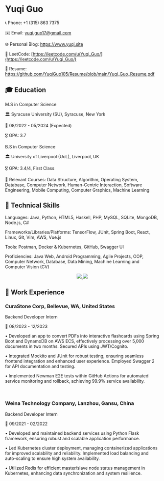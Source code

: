 # Yuqi Guo

📞 Phone: +1 (315) 863 7375

✉️ Email: yuqi.guo17@gmail.com

🌐 Personal Blog: https://www.yuqi.site

🔢 LeetCode: [https://leetcode.com/u/Yuqi_Guo/](https://leetcode.com/u/Yuqi_Guo/)

📄 Resume: https://github.com/YuqiGuo105/Resume/blob/main/Yuqi_Guo_Resume.pdf

## 🎓 Education
M.S in Computer Science

🏛 Syracuse University (SU), Syracuse, New York

📅 08/2022 - 05/2024 (Expected)

🎖 GPA: 3.7

B.S in Computer Science

🏛 University of Liverpool (UoL), Liverpool, UK

🎖 GPA: 3.4/4, First Class

📘 Relevant Courses: Data Structure, Algorithm, Operating System, Database, Computer Network, Human-Centric Interaction, Software Engineering, Mobile Computing, Computer Graphics, Machine Learning

## 🔧 Technical Skills
Languages: Java, Python, HTML5, Haskell, PHP, MySQL, SQLite, MongoDB, Node.js, C#

Frameworks/Libraries/Platforms: TensorFlow, JUnit, Spring Boot, React, Linux, Git, Vim, AWS, Vue.js

Tools: Postman, Docker & Kubernetes, GitHub, Swagger UI

Proficiencies: Java Web, Android Programming, Agile Projects, OOP, Computer Network, Database, Data Mining, Machine Learning and Computer Vision (CV)

<p align="center">
  <a href="https://skillicons.dev">
    <img src="https://skillicons.dev/icons?i=java,python,react,nodejs,aws,git,kubernetes,docker,c,vim" />
  </a>
   <a href="https://skillicons.dev">
    <img src="https://skillicons.dev/icons?i=postman,tensorflow,vue,js,androidstudio,github,supabase,firebase,mongodb,mysql" />
  </a>
</p>

## 💼 Work Experience

### CuraStone Corp, Bellevue, WA, United States

Backend Developer Intern

📅 08/2023 - 12/2023

•	Developed an app to convert PDFs into interactive flashcards using Spring Boot and DynamoDB on AWS ECS, effectively processing over 5,000 documents in two months. Secured APIs using JWT/Cognito. 

•	Integrated Mockito and JUnit for robust testing, ensuring seamless frontend integration and enhanced user experience. Employed Swagger 2 for API documentation and testing.

•	Implemented Newman E2E tests within GitHub Actions for automated service monitoring and rollback, achieving 99.9% service availability.

<br>

### Weina Technology Company, Lanzhou, Gansu, China

Backend Developer Intern

📅 09/2021 - 02/2022

•	Developed and maintained backend services using Python Flask framework, ensuring robust and scalable application performance.

•	Led Kubernetes cluster deployment, managing containerized applications for improved scalability and reliability. Implemented load balancing and auto-scaling to ensure high system availability.

•	Utilized Redis for efficient master/slave node status management in Kubernetes, enhancing data synchronization and system resilience.

<!--
**YuqiGuo105/YuqiGuo105** is a ✨ _special_ ✨ repository because its `README.md` (this file) appears on your GitHub profile.

Here are some ideas to get you started:

- 🔭 I’m currently working on ...
- 🌱 I’m currently learning ...
- 👯 I’m looking to collaborate on ...
- 🤔 I’m looking for help with ...
- 💬 Ask me about ...
- 📫 How to reach me: ...
- 😄 Pronouns: ...
- ⚡ Fun fact: ...
-->
